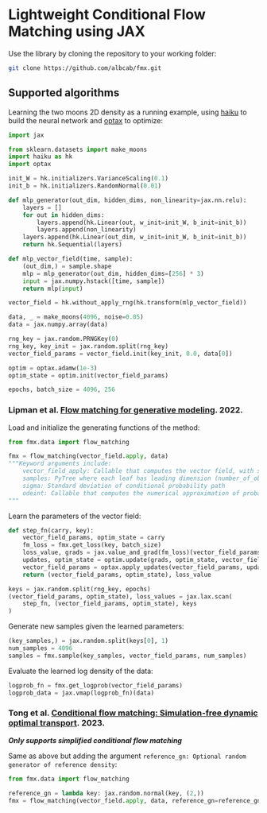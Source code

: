 # Lightweight Conditional Flow Matching using JAX

Use the library by cloning the repository to your working folder:
```bash
git clone https://github.com/albcab/fmx.git
```

## Supported algorithms

Learning the two moons 2D density as a running example, using [haiku](https://github.com/deepmind/dm-haiku) to build the neural network and [optax](https://github.com/deepmind/optax) to optimize:

```python
import jax

from sklearn.datasets import make_moons
import haiku as hk
import optax

init_W = hk.initializers.VarianceScaling(0.1)
init_b = hk.initializers.RandomNormal(0.01)

def mlp_generator(out_dim, hidden_dims, non_linearity=jax.nn.relu):
    layers = []
    for out in hidden_dims:
        layers.append(hk.Linear(out, w_init=init_W, b_init=init_b))
        layers.append(non_linearity)
    layers.append(hk.Linear(out_dim, w_init=init_W, b_init=init_b))
    return hk.Sequential(layers)

def mlp_vector_field(time, sample):
    (out_dim,) = sample.shape
    mlp = mlp_generator(out_dim, hidden_dims=[256] * 3)
    input = jax.numpy.hstack([time, sample])
    return mlp(input)

vector_field = hk.without_apply_rng(hk.transform(mlp_vector_field))

data, _ = make_moons(4096, noise=0.05)
data = jax.numpy.array(data)

rng_key = jax.random.PRNGKey(0)
rng_key, key_init = jax.random.split(rng_key)
vector_field_params = vector_field.init(key_init, 0.0, data[0])

optim = optax.adamw(1e-3)
optim_state = optim.init(vector_field_params)

epochs, batch_size = 4096, 256 
```

### Lipman et al. [Flow matching for generative modeling](https://arxiv.org/abs/2210.02747). 2022.

Load and initialize the generating functions of the method:
```python
from fmx.data import flow_matching

fmx = flow_matching(vector_field.apply, data)
"""Keyword arguments include:
    vector_field_apply: Callable that computes the vector field, with signature (parameters, time, sample) -> (vector field)
    samples: PyTree where each leaf has leading dimension (number_of_observations, ...)
    sigma: Standard deviation of conditional probability path
    odeint: Callable that computes the numerical approximation of probability path, with signature (vector field, initial condition) -> (flow)
"""
```

Learn the parameters of the vector field:
```python
def step_fn(carry, key):
    vector_field_params, optim_state = carry
    fm_loss = fmx.get_loss(key, batch_size)
    loss_value, grads = jax.value_and_grad(fm_loss)(vector_field_params)
    updates, optim_state = optim.update(grads, optim_state, vector_field_params)
    vector_field_params = optax.apply_updates(vector_field_params, updates)
    return (vector_field_params, optim_state), loss_value

keys = jax.random.split(rng_key, epochs)
(vector_field_params, optim_state), loss_values = jax.lax.scan(
    step_fn, (vector_field_params, optim_state), keys
)
```

Generate new samples given the learned parameters:
```python
(key_samples,) = jax.random.split(keys[0], 1)
num_samples = 4096
samples = fmx.sample(key_samples, vector_field_params, num_samples)
```

Evaluate the learned log density of the data:
```python
logprob_fn = fmx.get_logprob(vector_field_params)
logprob_data = jax.vmap(logprob_fn)(data)
```

### Tong et al. [Conditional flow matching: Simulation-free dynamic optimal transport](https://arxiv.org/abs/2302.00482). 2023.

***Only supports simplified conditional flow matching***

Same as above but adding the argument `reference_gn: Optional random generator of reference density`:
```python
from fmx.data import flow_matching

reference_gn = lambda key: jax.random.normal(key, (2,))
fmx = flow_matching(vector_field.apply, data, reference_gn=reference_gn)
```